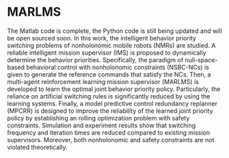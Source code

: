 # MARLMS
The Matlab code is complete, the Python code is still being updated and will be open sourced soon.
In this work, the intelligent behavior priority switching problems of nonholonomic mobile robots (NMRs) are studied. A reliable intelligent mission supervisor (IMS) is proposed to dynamically determine the behavior priorities. Specifically, the paradigm of null-space-based behavioral control with nonholonomic constraints (NSBC-NCs) is given to generate the reference commands that satisfy the NCs. Then, a multi-agent reinforcement learning mission supervisor (MARLMS) is developed to learn the optimal joint behavior priority policy. Particularly, the reliance on artificial switching rules is significantly reduced by using the learning systems. Finally, a model predictive control redundancy replanner (MPCRR) is designed to improve the reliability of the learned joint priority policy by establishing an rolling optimization problem with safety constraints. Simulation and experiment results show that switching frequency and iteration times are reduced compared to existing mission supervisors. Moreover, both nonholonomic and safety constraints are not violated theoretically.
